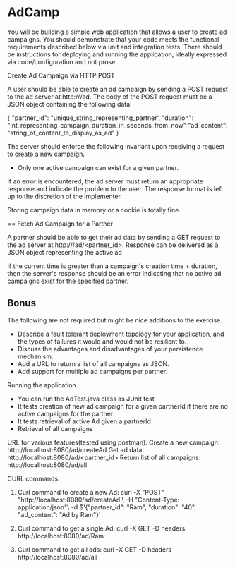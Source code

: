 # AdCamp


You will be building a simple web application that allows a user to create ad campaigns. You should demonstrate that your code meets the functional requirements described below via unit and integration tests. There should be instructions for deploying and running the application, ideally expressed via code/configuration and not prose.

Create Ad Campaign via HTTP POST

 
A user should be able to create an ad campaign by sending a POST request to the ad server at http://<host>/ad.  The body of the POST request must be a JSON object containing the following data:

{
 "partner_id": "unique_string_representing_partner',
 "duration": "int_representing_campaign_duration_in_seconds_from_now"
 "ad_content": "string_of_content_to_display_as_ad"
}

The server should enforce the following invariant upon receiving a request to create a new campaign.

* Only one active campaign can exist for a given partner.

If an error is encountered, the ad server must return an appropriate response and indicate the problem to the user.  The response format is left up to the discretion of the implementer.

Storing campaign data in memory or a cookie is totally fine.
 


== Fetch Ad Campaign for a Partner


A partner should be able to get their ad data by sending a GET request to the ad server at http://<host>/ad/<partner_id>.  Response can be delivered as a JSON object representing the active ad

If the current time is greater than a campaign's creation time + duration, then the server's response should be an error indicating that no active ad campaigns exist for the specified partner.

Bonus
-----

The following are not required but might be nice additions to the exercise.

* Describe a fault tolerant deployment topology for your application, and the types of failures it would and would not be resilient to.
* Discuss the advantages and disadvantages of your persistence mechanism.
* Add a URL to return a list of all campaigns as JSON.
* Add support for multiple ad campaigns per partner.



Running the application

- You can run the AdTest.java class as JUnit test
- It tests creation of new ad campaign for a given partnerId if there are no active campaigns for the partner
- It tests retrieval of active Ad given a partnerId
- Retrieval of all campaigns

URL for various features(tested using postman):
Create a new campaign: http://localhost:8080/ad/createAd
Get ad data: http://localhost:8080/ad/<partner_id>
Return list of all campaigns: http://localhost:8080/ad/all

CURL commands:

1. Curl command to create a new Ad: curl -X "POST" "http://localhost:8080/ad/createAd \ -H "Content-Type: application/json"\ -d $'{"partner_id": "Ram", "duration": "40", "ad_content": "Ad by Ram"}'

2. Curl command to get a single Ad: curl -X GET -D headers http://localhost:8080/ad/Ram

3. Curl command to get all ads: curl -X GET -D headers http://localhost:8080/ad/all
